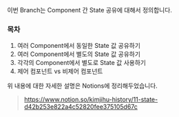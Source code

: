 이번 Branch는 Component 간 State 공유에 대해서 정의합니다.

### 목차

1. 여러 Component에서 동일한 State 값 공유하기
2. 여러 Component에서 별도의 State 값 공유하기
3. 각각의 Component에서 별도로 State 값 사용하기
4. 제어 컴포넌트 vs 비제어 컴포넌트

위 내용에 대한 자세한 설명은 Notions에 정리해두었습니다.

> https://www.notion.so/kimjihu-history/11-state-d42b253e822a4c52820fee375105d67c
